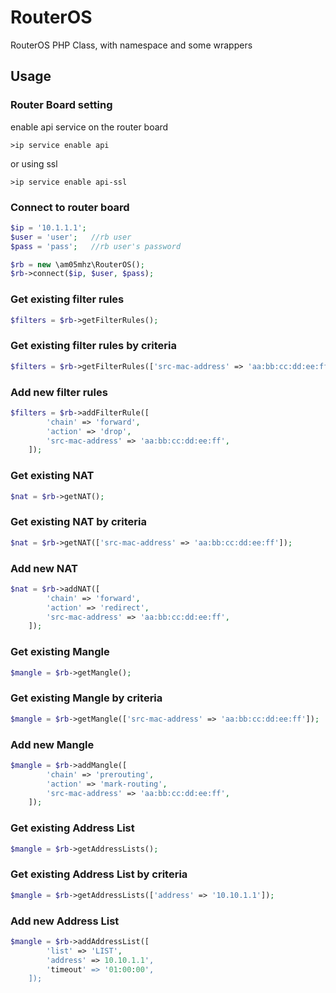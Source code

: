 # RouterOS
RouterOS PHP Class, with namespace and some wrappers

## Usage


### Router Board setting
enable api service on the router board
```
>ip service enable api
```
or using ssl
```
>ip service enable api-ssl
```

### Connect to router board
```php
$ip = '10.1.1.1';
$user = 'user';   //rb user
$pass = 'pass';   //rb user's password

$rb = new \am05mhz\RouterOS();
$rb->connect($ip, $user, $pass);
```

### Get existing filter rules
```php
$filters = $rb->getFilterRules();
```

### Get existing filter rules by criteria
```php
$filters = $rb->getFilterRules(['src-mac-address' => 'aa:bb:cc:dd:ee:ff']);
```

### Add new filter rules
```php
$filters = $rb->addFilterRule([
		'chain' => 'forward', 
		'action' => 'drop', 
		'src-mac-address' => 'aa:bb:cc:dd:ee:ff',
	]);
```

### Get existing NAT
```php
$nat = $rb->getNAT();
```

### Get existing NAT by criteria
```php
$nat = $rb->getNAT(['src-mac-address' => 'aa:bb:cc:dd:ee:ff']);
```

### Add new NAT
```php
$nat = $rb->addNAT([
		'chain' => 'forward', 
		'action' => 'redirect', 
		'src-mac-address' => 'aa:bb:cc:dd:ee:ff',
	]);
```

### Get existing Mangle
```php
$mangle = $rb->getMangle();
```

### Get existing Mangle by criteria
```php
$mangle = $rb->getMangle(['src-mac-address' => 'aa:bb:cc:dd:ee:ff']);
```

### Add new Mangle
```php
$mangle = $rb->addMangle([
		'chain' => 'prerouting', 
		'action' => 'mark-routing', 
		'src-mac-address' => 'aa:bb:cc:dd:ee:ff',
	]);
```

### Get existing Address List
```php
$mangle = $rb->getAddressLists();
```

### Get existing Address List by criteria
```php
$mangle = $rb->getAddressLists(['address' => '10.10.1.1']);
```

### Add new Address List
```php
$mangle = $rb->addAddressList([
		'list' => 'LIST', 
		'address' => 10.10.1.1', 
		'timeout' => '01:00:00',
	]);
```

